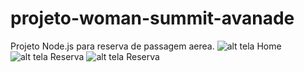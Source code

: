 # projeto-woman-summit-avanade
Projeto Node.js para reserva de passagem aerea.
![alt tela Home](https://github.com/31ina-Batist4/projeto-woman-summit-avanade/blob/main/telaHome.png)
![alt tela Reserva](https://github.com/31ina-Batist4/projeto-woman-summit-avanade/blob/main/telaReser.png)
![alt tela Reserva](https://github.com/31ina-Batist4/projeto-woman-summit-avanade/blob/main/telaReserva.png)
